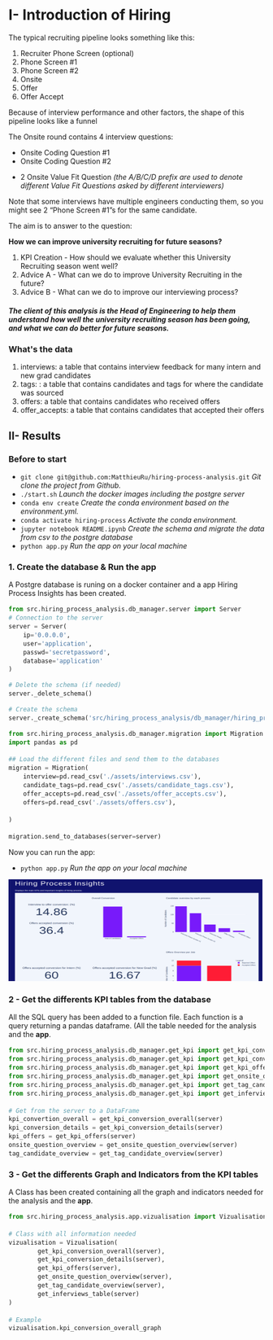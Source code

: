 # I- Introduction of Hiring

The typical recruiting pipeline looks something like this:
1. Recruiter Phone Screen (optional)
2. Phone Screen #1
3. Phone Screen #2
4. Onsite
5. Offer
6. Offer Accept


Because of interview performance and other factors, the shape of this pipeline looks like a funnel 


The Onsite round contains 4 interview questions: 
- Onsite Coding Question #1
- Onsite Coding Question #2
* 2 Onsite Value Fit Question *(the A/B/C/D prefix are used to denote different Value Fit Questions asked by different interviewers)*


Note that some interviews have multiple engineers conducting them, so you might see 2 “Phone Screen #1”s for the same candidate. 

The aim is to answer to the question:

**How we can improve university recruiting for future seasons?**


1. KPI Creation - How should we evaluate whether this University Recruiting season went well?  
2. Advice A - What can we do to improve University Recruiting in the future?
3. Advice B - What can we do to improve our interviewing process?


##### The client of this analysis is the **Head of Engineering** to help them understand how well the university recruiting season has been going, and what we can do better for future seasons. 

### What's the data

1. interviews: a table that contains interview feedback for many intern and new grad candidates
2. tags: : a table that contains candidates and tags for where the candidate was sourced 
3. offers: a table that contains candidates who received offers
4. offer_accepts: a table that contains candidates that accepted their offers

## II- Results


### Before to start

- ```git clone git@github.com:MatthieuRu/hiring-process-analysis.git``` *Git clone the project from Github.*
- ```./start.sh``` *Launch the docker images including the postgre server*
- ```conda env create``` *Create the conda environment based on the environment.yml.*
- ```conda activate hiring-process``` *Activate the conda environment.*
- ```jupyter notebook README.ipynb``` *Create the schema and migrate the data from csv to the postgre database*
- ```python app.py``` *Run the app on your local machine*


### 1. Create the database & Run the app

A Postgre database is runing on a docker container and a app Hiring Process Insights has been created.


```python
from src.hiring_process_analysis.db_manager.server import Server
# Connection to the server
server = Server(
    ip='0.0.0.0',
    user='application',
    passwd='secretpassword',
    database='application'
) 
```

```python
# Delete the schema (if needed)
server._delete_schema()
```

```python
# Create the schema
server._create_schema('src/hiring_process_analysis/db_manager/hiring_process.sql')
```

```python
from src.hiring_process_analysis.db_manager.migration import Migration
import pandas as pd

## Load the different files and send them to the databases
migration = Migration(
    interview=pd.read_csv('./assets/interviews.csv'),
    candidate_tags=pd.read_csv('./assets/candidate_tags.csv'),
    offer_accepts=pd.read_csv('./assets/offer_accepts.csv'),
    offers=pd.read_csv('./assets/offers.csv'),

)

migration.send_to_databases(server=server)
```

Now you can run the app:

- ```python app.py``` *Run the app on your local machine*


<img src='app.png' width="500" height="200">

### 2 - Get the differents KPI tables from the database

All the SQL query has been added to a function file. Each function is a query returning a pandas dataframe. (All the table needed for the analysis and the **app**.

```python
from src.hiring_process_analysis.db_manager.get_kpi import get_kpi_conversion_overall
from src.hiring_process_analysis.db_manager.get_kpi import get_kpi_conversion_details
from src.hiring_process_analysis.db_manager.get_kpi import get_kpi_offers
from src.hiring_process_analysis.db_manager.get_kpi import get_onsite_question_overview
from src.hiring_process_analysis.db_manager.get_kpi import get_tag_candidate_overview
from src.hiring_process_analysis.db_manager.get_kpi import get_inferviews_table

# Get from the server to a DataFrame
kpi_convertion_overall = get_kpi_conversion_overall(server)
kpi_conversion_details = get_kpi_conversion_details(server)
kpi_offers = get_kpi_offers(server)
onsite_question_overview = get_onsite_question_overview(server)
tag_candidate_overview = get_tag_candidate_overview(server)

```

### 3 - Get the differents Graph and Indicators from the KPI tables

A Class has been created containing all the graph and indicators needed for the analysis and the **app**.

```python
from src.hiring_process_analysis.app.vizualisation import Vizualisation

# Class with all information needed
vizualisation = Vizualisation(
        get_kpi_conversion_overall(server),
        get_kpi_conversion_details(server),
        get_kpi_offers(server),
        get_onsite_question_overview(server),
        get_tag_candidate_overview(server),
        get_inferviews_table(server)
)

# Example
vizualisation.kpi_conversion_overall_graph
```
